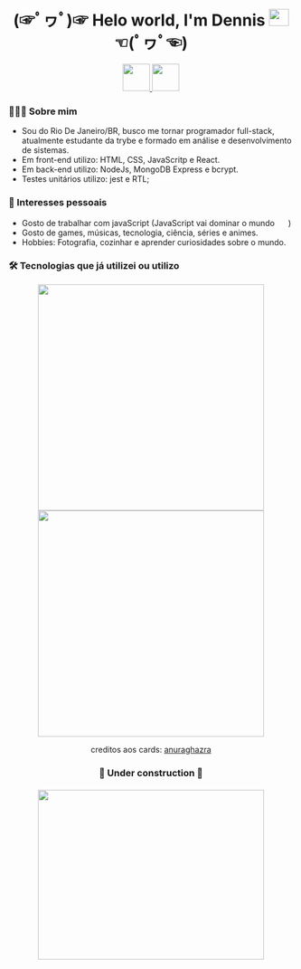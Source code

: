 <h1 align='center'>
	(☞ﾟヮﾟ)☞ Helo world, I'm Dennis <a href="https://github.com/dennisMarcelo?tab=repositories" target="_blank"> <img src="https://i.ibb.co/TkS0mJk/github.png" width="35px" height="30px"> <a> ☜(ﾟヮﾟ☜)
</h1>

<p align='center'>
  <a href="https://www.linkedin.com/in/dennis-marcelo/" target="_blank">
    <img src="https://i.ibb.co/BC936QV/linkedin.png" width="48px" height="48px">
  </a>
  <a href="https://www.instagram.com/dms.im410/" target="_blank">
    <img src="https://i.ibb.co/s1wLqwx/instagram.png" width="48px" height="48px">
  </a>
<p/>

###  👨🏽‍💻 Sobre mim
- Sou do Rio De Janeiro/BR, busco me tornar programador full-stack, atualmente estudante da trybe e formado em análise e desenvolvimento de sistemas. 
- Em front-end utilizo: HTML, CSS, JavaScritp e React.
- Em back-end utilizo: NodeJs, MongoDB Express e bcrypt.
- Testes unitários utilizo: jest e RTL;

### 🎯 Interesses pessoais
- Gosto de trabalhar com javaScript (JavaScript vai dominar o mundo <img src="https://i.ibb.co/W31vTvh/0d34f0d521405e4e.gif" width="20px" height="15px">)
- Gosto de games, músicas, tecnologia, ciência, séries e animes.
-	Hobbies: Fotografia, cozinhar e aprender curiosidades sobre o mundo.

	
### 🛠 Tecnologias que já utilizei ou utilizo
<p>

</p>

<div align="center">
 <img width="400em" src="https://github-readme-stats.vercel.app/api?username=dennisMarcelo&count_private=true&show_icons=true&theme=blue-green" />
 <img width="400em" src="https://github-readme-stats.vercel.app/api/top-langs/?username=dennisMarcelo&layout=compact&theme=blue-green" />
	
 <br/>
	
 creditos aos cards: <a href="https://github.com/anuraghazra/github-readme-stats">anuraghazra</a>
<div>
	
<h3 align='center'>
  🚧 Under construction 🚧
  <br/>
  <br/>
  <img src="https://i.giphy.com/media/zyQUOucy2duRW/giphy.webp" width="400px" height="300px">
<h3>


<!--
**dennisMarcelo/dennisMarcelo** is a ✨ _special_ ✨ repository because its `README.md` (this file) appears on your GitHub profile.

Here are some ideas to get you started:

- 🔭 I’m currently working on ...
- 🌱 I’m currently learning ...
- 👯 I’m looking to collaborate on ...
- 🤔 I’m looking for help with ...
- 💬 Ask me about ...
- 📫 How to reach me: ...
- 😄 Pronouns: ...
- ⚡ Fun fact: ...
-->
